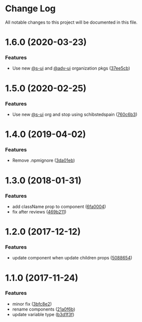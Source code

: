 # Change Log

All notable changes to this project will be documented in this file.

# 1.6.0 (2020-03-23)


### Features

* Use new [@s-ui](https://github.com/s-ui) and [@adv-ui](https://github.com/adv-ui) organization pkgs ([37ee5cb](https://github.com/SUI-Components/schibsted-spain-components/commit/37ee5cb99ddb8ce64bd1902ad80b12a2c9d82a4b))



# 1.5.0 (2020-02-25)


### Features

* Use new [@s-ui](https://github.com/s-ui) org and stop using schibstedspain ([760c6b3](https://github.com/SUI-Components/schibsted-spain-components/commit/760c6b39c929f2d837e84c441941848b2605e683))



# 1.4.0 (2019-04-02)


### Features

* Remove .npmignore ([3da01eb](https://github.com/SUI-Components/schibsted-spain-components/commit/3da01eb5acdc1c60100eea9c3e382adbc9020d5a))



# 1.3.0 (2018-01-31)


### Features

* add className prop to component ([6fa0004](https://github.com/SUI-Components/schibsted-spain-components/commit/6fa000405f1af29334768e3db495f500a0c49713))
* fix after reviews ([469b211](https://github.com/SUI-Components/schibsted-spain-components/commit/469b21120a989ed7c19c9a0ac23e8b6c17d4054a))



# 1.2.0 (2017-12-12)


### Features

* update component when update children props ([5088654](https://github.com/SUI-Components/schibsted-spain-components/commit/50886545bdecc2ee3f247b6497e52838d1732f01))



# 1.1.0 (2017-11-24)


### Features

* minor fix ([3bfc8e2](https://github.com/SUI-Components/schibsted-spain-components/commit/3bfc8e236e8a8a0ddde8647de02ffa1584bf47b8))
* rename components ([21a0f6b](https://github.com/SUI-Components/schibsted-spain-components/commit/21a0f6b8fe7141fe67a2febb3b7d894c2cae407e))
* update variable type ([b3d1f3f](https://github.com/SUI-Components/schibsted-spain-components/commit/b3d1f3f8eda7e900507ff9e870175cc66360e3db))



